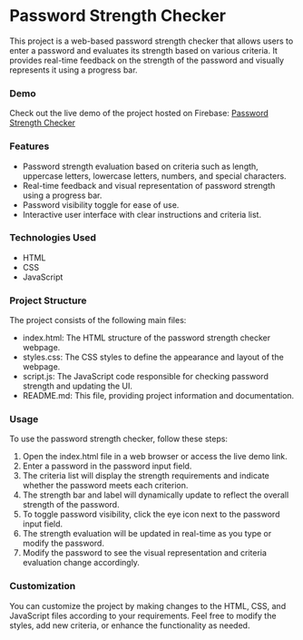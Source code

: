 # Password Strength Checker

This project is a web-based password strength checker that allows users to enter a password and evaluates its strength based on various criteria. It provides real-time feedback on the strength of the password and visually represents it using a progress bar.

### Demo

Check out the live demo of the project hosted on Firebase: [Password Strength Checker](https://password-strength-checker-1.web.app)

### Features

- Password strength evaluation based on criteria such as length, uppercase letters, lowercase letters, numbers, and special characters.
- Real-time feedback and visual representation of password strength using a progress bar.
- Password visibility toggle for ease of use.
- Interactive user interface with clear instructions and criteria list.

### Technologies Used

- HTML
- CSS
- JavaScript

### Project Structure

The project consists of the following main files:

- index.html: The HTML structure of the password strength checker webpage.
- styles.css: The CSS styles to define the appearance and layout of the webpage.
- script.js: The JavaScript code responsible for checking password strength and updating the UI.
- README.md: This file, providing project information and documentation.

### Usage

To use the password strength checker, follow these steps:

1. Open the index.html file in a web browser or access the live demo link.
2. Enter a password in the password input field.
3. The criteria list will display the strength requirements and indicate whether the password meets each criterion.
4. The strength bar and label will dynamically update to reflect the overall strength of the password.
5. To toggle password visibility, click the eye icon next to the password input field.
6. The strength evaluation will be updated in real-time as you type or modify the password.
7. Modify the password to see the visual representation and criteria evaluation change accordingly.

### Customization

You can customize the project by making changes to the HTML, CSS, and JavaScript files according to your requirements. Feel free to modify the styles, add new criteria, or enhance the functionality as needed.

